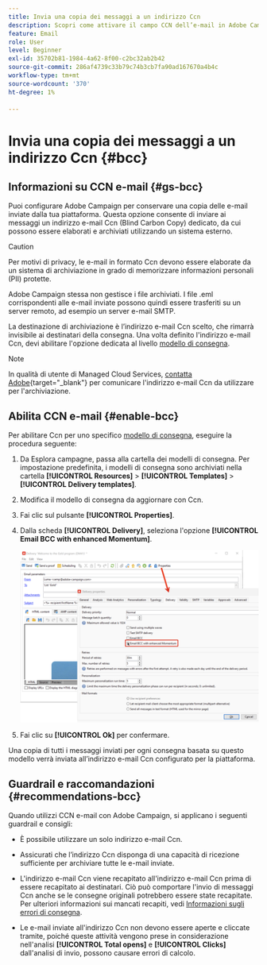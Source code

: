 ```yaml
---
title: Invia una copia dei messaggi a un indirizzo Ccn
description: Scopri come attivare il campo CCN dell’e-mail in Adobe Campaign
feature: Email
role: User
level: Beginner
exl-id: 35702b81-1984-4a62-8f00-c2bc32ab2b42
source-git-commit: 286af4739c33b79c74b3cb7fa90ad167670a4b4c
workflow-type: tm+mt
source-wordcount: '370'
ht-degree: 1%

---
```


# Invia una copia dei messaggi a un indirizzo Ccn {#bcc}

<!--
>[!NOTE]
>
>This capability is available starting Campaign v8.3. To check your version, refer to [this section](../start/compatibility-matrix.md#how-to-check-your-campaign-version-and-buildversion)-->

## Informazioni su CCN e-mail {#gs-bcc}

Puoi configurare Adobe Campaign per conservare una copia delle e-mail inviate dalla tua piattaforma. Questa opzione consente di inviare ai messaggi un indirizzo e-mail Ccn (Blind Carbon Copy) dedicato, da cui possono essere elaborati e archiviati utilizzando un sistema esterno.

>[!CAUTION]
>
>Per motivi di privacy, le e-mail in formato Ccn devono essere elaborate da un sistema di archiviazione in grado di memorizzare informazioni personali (PII) protette.

Adobe Campaign stessa non gestisce i file archiviati. I file .eml corrispondenti alle e-mail inviate possono quindi essere trasferiti su un server remoto, ad esempio un server e-mail SMTP.

La destinazione di archiviazione è l’indirizzo e-mail Ccn scelto, che rimarrà invisibile ai destinatari della consegna. Una volta definito l&#39;indirizzo e-mail Ccn, devi abilitare l&#39;opzione dedicata al livello [modello di consegna](create-templates.md).

>[!NOTE]
>
>In qualità di utente di Managed Cloud Services, [contatta Adobe](../start/campaign-faq.md#support){target="_blank"} per comunicare l&#39;indirizzo e-mail Ccn da utilizzare per l&#39;archiviazione.

## Abilita CCN e-mail {#enable-bcc}

Per abilitare Ccn per uno specifico [modello di consegna](create-templates.md), eseguire la procedura seguente:

1. Da Esplora campagne, passa alla cartella dei modelli di consegna. Per impostazione predefinita, i modelli di consegna sono archiviati nella cartella **[!UICONTROL Resources]** > **[!UICONTROL Templates]** > **[!UICONTROL Delivery templates]**.
1. Modifica il modello di consegna da aggiornare con Ccn.
1. Fai clic sul pulsante **[!UICONTROL Properties]**.
1. Dalla scheda **[!UICONTROL Delivery]**, seleziona l&#39;opzione **[!UICONTROL Email BCC with enhanced Momentum]**.

   ![](assets/email-bcc.png)

1. Fai clic su **[!UICONTROL Ok]** per confermare.

Una copia di tutti i messaggi inviati per ogni consegna basata su questo modello verrà inviata all’indirizzo e-mail Ccn configurato per la piattaforma.

## Guardrail e raccomandazioni {#recommendations-bcc}

Quando utilizzi CCN e-mail con Adobe Campaign, si applicano i seguenti guardrail e consigli:

* È possibile utilizzare un solo indirizzo e-mail Ccn.

* Assicurati che l’indirizzo Ccn disponga di una capacità di ricezione sufficiente per archiviare tutte le e-mail inviate.

* L&#39;indirizzo e-mail Ccn <!--with Enhanced MTA--> viene recapitato all&#39;indirizzo e-mail Ccn prima di essere recapitato ai destinatari. Ciò può comportare l&#39;invio di messaggi Ccn anche se le consegne originali potrebbero essere state recapitate. Per ulteriori informazioni sui mancati recapiti, vedi [Informazioni sugli errori di consegna](delivery-failures.md).

* Le e-mail inviate all&#39;indirizzo Ccn non devono essere aperte e cliccate tramite, poiché queste attività vengono prese in considerazione nell&#39;analisi **[!UICONTROL Total opens]** e **[!UICONTROL Clicks]** dall&#39;analisi di invio, possono causare errori di calcolo.

<!--Only successfully sent emails are taken in account, bounces are not.-->

